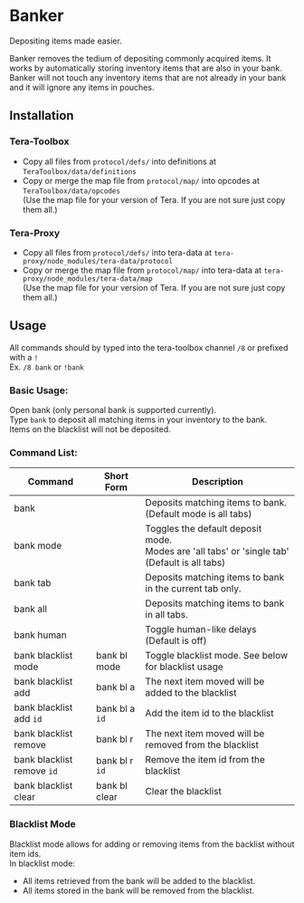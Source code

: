 # Banker
Depositing items made easier.

Banker removes the tedium of depositing commonly acquired items. It works by automatically storing inventory items that are also in your bank. Banker will not touch any inventory items that are not already in your bank and it will ignore any items in pouches.

## Installation
### Tera-Toolbox
- Copy all files from `protocol/defs/` into definitions at `TeraToolbox/data/definitions`
- Copy or merge the map file from `protocol/map/` into opcodes at `TeraToolbox/data/opcodes`  
  (Use the map file for your version of Tera. If you are not sure just copy them all.)
### Tera-Proxy
- Copy all files from `protocol/defs/` into tera-data at `tera-proxy/node_modules/tera-data/protocol`
- Copy or merge the map file from `protocol/map/` into tera-data at `tera-proxy/node_modules/tera-data/map`  
  (Use the map file for your version of Tera. If you are not sure just copy them all.)

## Usage
All commands should by typed into the tera-toolbox channel `/8` or prefixed with a `!`  
Ex. `/8 bank` or `!bank`

### Basic Usage:  
Open bank (only personal bank is supported currently).  
Type `bank` to deposit all matching items in your inventory to the bank.  
Items on the blacklist will not be deposited.

### Command List:  
| Command  | Short Form | Description |
| --- | --- | --- |
| bank | | Deposits matching items to bank. (Default mode is all tabs) |
| bank mode | | Toggles the default deposit mode.<br>Modes are 'all tabs' or 'single tab' (Default is all tabs) |
| bank tab | | Deposits matching items to bank in the current tab only. |
| bank all | | Deposits matching items to bank in all tabs. |
| bank human | | Toggle human-like delays (Default is off) |
| bank blacklist mode | bank bl mode | Toggle blacklist mode. See below for blacklist usage |
| bank blacklist add | bank bl a | The next item moved will be added to the blacklist |
| bank blacklist add `id` | bank bl a `id` | Add the item id to the blacklist |
| bank blacklist remove | bank bl r | The next item moved will be removed from the blacklist |
| bank blacklist remove `id` | bank bl r `id` | Remove the item id from the blacklist |
| bank blacklist clear | bank bl clear | Clear the blacklist |

### Blacklist Mode
Blacklist mode allows for adding or removing items from the backlist without item ids.  
In blacklist mode:  
- All items retrieved from the bank will be added to the blacklist.
- All items stored in the bank will be removed from the blacklist.
